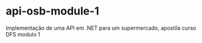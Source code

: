 # api-osb-module-1
Implementação de uma API em .NET para um supermercado, apostila curso DFS modulo 1
